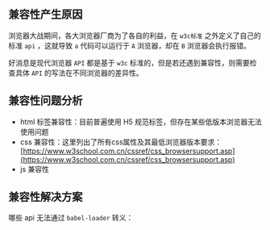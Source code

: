 ## 兼容性产生原因

浏览器大战期间，各大浏览器厂商为了各自的利益，在 `w3c标准` 之外定义了自己的标准 `api` ，这就导致 `a` 代码可以运行于 `A` 浏览器，却在 `B` 浏览器会执行报错。

好消息是现代浏览器 `API` 都是基于 `w3c` 标准的，但是若还遇到兼容性，则需要检查具体 `API` 的写法在不同浏览器的差异性。

## 兼容性问题分析

- html 标签兼容性：目前普遍使用 H5 规范标签，但存在某些低版本浏览器无法使用问题
- css 兼容性：这里列出了所有css属性及其最低浏览器版本要求：[https://www.w3school.com.cn/cssref/css_browsersupport.asp](https://www.w3school.com.cn/cssref/css_browsersupport.asp) 
- js 兼容性

## 兼容性解决方案

哪些 api 无法通过 `babel-loader` 转义：

